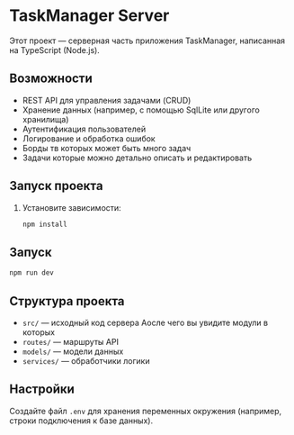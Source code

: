 # TaskManager Server

Этот проект — серверная часть приложения TaskManager, написанная на TypeScript (Node.js).

## Возможности

- REST API для управления задачами (CRUD)
- Хранение данных (например, с помощью SqlLite или другого хранилища)
- Аутентификация пользователей
- Логирование и обработка ошибок
- Борды тв которых может быть много задач 
- Задачи которые можно детально описать и редактировать

## Запуск проекта

1. Установите зависимости:
    ```bash
    npm install
    ```

## Запуск

```bash
npm run dev
```

## Структура проекта

- `src/` — исходный код сервера
Аосле чего вы увидите модули в которых
- `routes/` — маршруты API
- `models/` — модели данных
- `services/` — обработчики логики

## Настройки

Создайте файл `.env` для хранения переменных окружения (например, строки подключения к базе данных).
